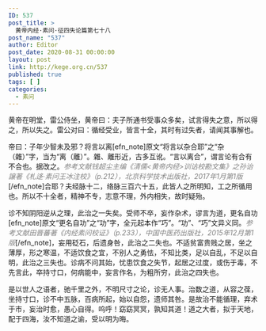 ```yaml
---
ID: 537
post_title: >
  黄帝内经·素问·征四失论篇第七十八
post_name: "537"
author: Editor
post_date: 2020-08-31 00:00:00
layout: post
link: http://kege.org.cn/537
published: true
tags: [ ]
categories:
  - 素问
---
```

黄帝在明堂，雷公侍坐，黄帝曰：夫子所通书受事众多矣，试言得失之意，所以得之，所以失之。雷公对曰：循经受业，皆言十全，其时有过失者，请闻其事解也。

帝曰：子年少智未及邪？将言以离[efn_note]原文“将言以杂合耶”之“杂（雜）”字，当为“离（離）”。雜、離形近，古多互讹。“言以离合”，谓言论有合有不合也。据改之。<span style="color: #808080;"><em>参考文献钱超尘主编《清儒&lt;黄帝内经&gt;训诂校勘文集》之孙诒譲著《札迻·素问王冰注校》（p.212），北京科学技术出版社，2017年1月第1版</em></span>[/efn_note]合耶？夫经脉十二，络脉三百六十五，此皆人之所明知，工之所循用也。所以不十全者，精神不专，志意不理，外内相失，故时疑殆。

诊不知阴阳逆从之理，此治之一失矣。受师不卒，妄作杂术，谬言为道，更名自功[efn_note]原文“更名自功”之“功”字，全元起本作“巧”。“功”、“巧”文异义同。<span style="color: #808080;"><em>参考文献田晋蕃著《内经素问校证》（p.233），中国中医药出版社，2015年12月第1版</em></span>[/efn_note]，妄用砭石，后遗身咎，此治之二失也。不适贫富贵贱之居，坐之薄厚，形之寒温，不适饮食之宜，不别人之勇怯，不知比类，足以自乱，不足以自明，此治之三失也。诊病不问其始，忧患饮食之失节，起居之过度，或伤于毒，不先言此，卒持寸口，何病能中，妄言作名，为粗所穷，此治之四失也。

是以世人之语者，驰千里之外，不明尺寸之论，诊无人事。治数之道，从容之葆，坐持寸口，诊不中五脉，百病所起，始以自怨，遗师其咎。是故治不能循理，弃术于市，妄治时愈，愚心自得。呜呼！窈窈冥冥，孰知其道！道之大者，拟于天地，配于四海，汝不知道之谕，受以明为晦。
